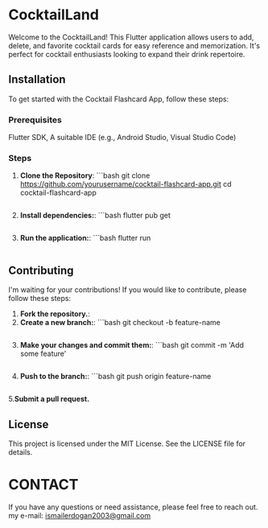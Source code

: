 # CocktailLand
Welcome to the CocktailLand! This Flutter application allows users to add, delete, and favorite cocktail cards for easy reference and memorization. It's perfect for cocktail enthusiasts looking to expand their drink repertoire.

## Installation
To get started with the Cocktail Flashcard App, follow these steps:

### Prerequisites
Flutter SDK,
A suitable IDE (e.g., Android Studio, Visual Studio Code)

### Steps

1. **Clone the Repository**:
       ```bash
git clone https://github.com/yourusername/cocktail-flashcard-app.git
cd cocktail-flashcard-app
    ```
2. **Install dependencies:**:
       ```bash
flutter pub get
    ```
3. **Run the application:**:
       ```bash
  flutter run
    ```

## Contributing
I'm waiting for your contributions! If you would like to contribute, please follow these steps:
1. **Fork the repository.**:
2. **Create a new branch:**:
       ```bash
  git checkout -b feature-name
    ```
3. **Make your changes and commit them:**:
           ```bash
  git commit -m 'Add some feature'
    ```
4. **Push to the branch:**:
              ```bash
  git push origin feature-name
    ```
5.**Submit a pull request.**

## License
This project is licensed under the MIT License. See the LICENSE file for details.

# CONTACT
If you have any questions or need assistance, please feel free to reach out.
my e-mail: ismailerdogan2003@gmail.com

